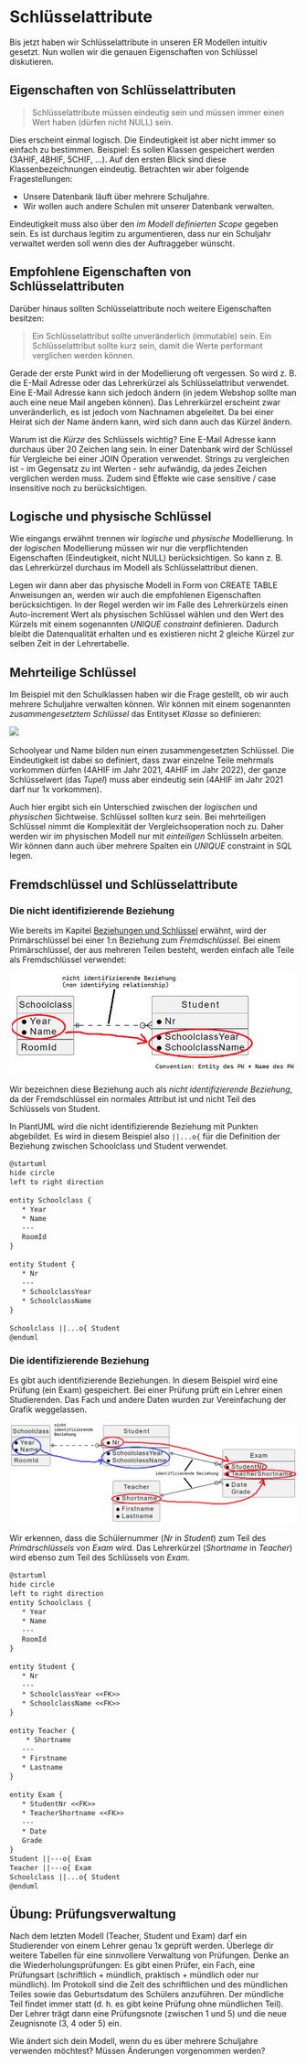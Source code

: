 # Schlüsselattribute

Bis jetzt haben wir Schlüsselattribute in unseren ER Modellen intuitiv gesetzt. Nun wollen wir
die genauen Eigenschaften von Schlüssel diskutieren.

## Eigenschaften von Schlüsselattributen

> Schlüsselattribute müssen eindeutig sein und müssen immer einen Wert haben (dürfen nicht NULL)
> sein.

Dies erscheint einmal logisch. Die Eindeutigkeit ist aber nicht immer so einfach zu bestimmen.
Beispiel: Es sollen Klassen gespeichert werden (3AHIF, 4BHIF, 5CHIF, ...). Auf den ersten Blick
sind diese Klassenbezeichnungen eindeutig. Betrachten wir aber folgende Fragestellungen:

- Unsere Datenbank läuft über mehrere Schuljahre.
- Wir wollen auch andere Schulen mit unserer Datenbank verwalten.

Eindeutigkeit muss also über den *im Modell definierten Scope* gegeben sein. Es ist durchaus
legitim zu argumentieren, dass nur ein Schuljahr verwaltet werden soll wenn dies der Auftraggeber
wünscht.

## Empfohlene Eigenschaften von Schlüsselattributen

Darüber hinaus sollten Schlüsselattribute noch weitere Eigenschaften besitzen:

> Ein Schlüsselattribut sollte unveränderlich (immutable) sein.
> Ein Schlüsselattribut sollte kurz sein, damit die Werte performant verglichen werden können.

Gerade der erste Punkt wird in der Modellierung oft vergessen. So wird z. B. die E-Mail Adresse
oder das Lehrerkürzel als Schlüsselattribut verwendet. Eine E-Mail Adresse kann sich jedoch ändern
(in jedem Webshop sollte man auch eine neue Mail angeben können). Das Lehrerkürzel erscheint zwar
unveränderlich, es ist jedoch vom Nachnamen abgeleitet. Da bei einer Heirat sich der Name ändern kann,
wird sich dann auch das Kürzel ändern.

Warum ist die *Kürze* des Schlüssels wichtig? Eine E-Mail Adresse kann durchaus über 20 Zeichen
lang sein. In einer Datenbank wird der Schlüssel für Vergleiche bei einer JOIN Operation verwendet.
Strings zu vergleichen ist - im Gegensatz zu int Werten - sehr aufwändig, da jedes Zeichen
verglichen werden muss. Zudem sind Effekte wie case sensitive / case insensitive noch zu
berücksichtigen.

## Logische und physische Schlüssel

Wie eingangs erwähnt trennen wir *logische* und *physische* Modellierung. In der *logischen*
Modellierung müssen wir nur die verpflichtenden Eigenschaften (Eindeutigkeit, nicht NULL)
berücksichtigen. So kann z. B. das Lehrerkürzel durchaus im Modell als Schlüsselattribut dienen.

Legen wir dann aber das physische Modell in Form von CREATE TABLE Anweisungen an, werden wir auch
die empfohlenen Eigenschaften berücksichtigen. In der Regel werden wir im Falle des Lehrerkürzels
einen Auto-increment Wert als physischen Schlüssel wählen und den Wert des Kürzels mit einem
sogenannten *UNIQUE constraint* definieren. Dadurch bleibt die Datenqualität erhalten und es
existieren nicht 2 gleiche Kürzel zur selben Zeit in der Lehrertabelle.

## Mehrteilige Schlüssel

Im Beispiel mit den Schulklassen haben wir die Frage gestellt, ob wir auch mehrere Schuljahre
verwalten können. Wir können mit einem sogenannten *zusammengesetztem Schlüssel* das Entityset
*Klasse* so definieren:

![](https://www.plantuml.com/plantuml/svg/SoWkIImgAStDuSh8J4bLICuiIiv9vKhDAyaigLG8Jix8pyz9paaiBbQevb9GKD1IY4nDB8Am_19pKq4iNLrT41MKdv_hcS9Lo-MGcfS2D0y0)

Schoolyear und Name bilden nun einen zusammengesetzten Schlüssel. Die Eindeutigkeit ist dabei so
definiert, dass zwar einzelne Teile mehrmals vorkommen dürfen (4AHIF im Jahr 2021, 4AHIF im Jahr 2022),
der ganze Schlüsselwert (das *Tupel*) muss aber eindeutig sein (4AHIF im Jahr 2021 darf nur 1x vorkommen).

Auch hier ergibt sich ein Unterschied zwischen der *logischen* und *physischen* Sichtweise. Schlüssel
sollten kurz sein. Bei mehrteiligen Schlüssel nimmt die Komplexität der Vergleichsoperation noch zu.
Daher werden wir im physischen Modell nur mit *einteiligen* Schlüsseln arbeiten. Wir können dann
auch über mehrere Spalten ein *UNIQUE* constraint in SQL legen.

## Fremdschlüssel und Schlüsselattribute

### Die nicht identifizierende Beziehung

Wie bereits im Kapitel [Beziehungen und Schlüssel](30_RelationsAndKeys.md) erwähnt, wird der
Primärschlüssel bei einer 1:n Beziehung zum *Fremdschlüssel*. Bei einem Primärschlüssel, der aus
mehreren Teilen besteht, werden einfach alle Teile als Fremdschlüssel verwendet:

![](relation_non_identifying_0852.png)

Wir bezeichnen diese Beziehung auch als *nicht identifizierende Beziehung*, da der Fremdschlüssel
ein normales Attribut ist und nicht Teil des Schlüssels von Student.

In PlantUML wird die nicht identifizierende Beziehung mit Punkten abgebildet. Es wird in diesem
Beispiel also `||...o{` für die Definition der Beziehung zwischen Schoolclass und Student verwendet.

```plantuml
@startuml
hide circle
left to right direction

entity Schoolclass {
   * Year
   * Name
   ---
   RoomId
}

entity Student {
   * Nr
   ---
   * SchoolclassYear
   * SchoolclassName
}

Schoolclass ||...o{ Student
@enduml
 ```

### Die identifizierende Beziehung

Es gibt auch identifizierende Beziehungen. In diesem Beispiel wird eine Prüfung (ein Exam) gespeichert.
Bei einer Prüfung prüft ein Lehrer einen Studierenden. Das Fach und andere Daten wurden zur Vereinfachung
der Grafik weggelassen.

![](relation_identifying_0902.png)

Wir erkennen, dass die Schülernummer (*Nr* in *Student*) zum Teil des *Primärschlüssels* von *Exam*
wird. Das Lehrerkürzel (*Shortname* in *Teacher*) wird ebenso zum Teil des Schlüssels von *Exam*.

```plantuml
@startuml
hide circle
left to right direction
entity Schoolclass {
   * Year
   * Name
   ---
   RoomId
}

entity Student {
   * Nr
   ---
   * SchoolclassYear <<FK>>
   * SchoolclassName <<FK>>
}

entity Teacher {
    * Shortname
   ---
   * Firstname
   * Lastname
}

entity Exam {
   * StudentNr <<FK>>
   * TeacherShortname <<FK>>
   ---
   * Date
   Grade
}
Student ||---o{ Exam
Teacher ||---o{ Exam
Schoolclass ||...o{ Student
@enduml
```

## Übung: Prüfungsverwaltung

Nach dem letzten Modell (Teacher, Student und Exam) darf ein Studierender von einem Lehrer genau
1x geprüft werden. Überlege dir weitere Tabellen für eine sinnvollere Verwaltung von Prüfungen.
Denke an die Wiederholungsprüfungen: Es gibt einen Prüfer, ein Fach, eine Prüfungsart
(schriftlich + mündlich, praktisch + mündlich oder nur mündlich).
Im Protokoll sind die Zeit des schriftlichen und des mündlichen Teiles sowie das Geburtsdatum des
Schülers anzuführen. Der mündliche Teil findet immer statt (d. h. es gibt keine Prüfung ohne mündlichen Teil).
Der Lehrer trägt dann eine Prüfungsnote (zwischen 1 und 5) und die neue Zeugnisnote (3, 4 oder 5) ein.

Wie ändert sich dein Modell, wenn du es über mehrere Schuljahre verwenden möchtest? Müssen Änderungen
vorgenommen werden?
